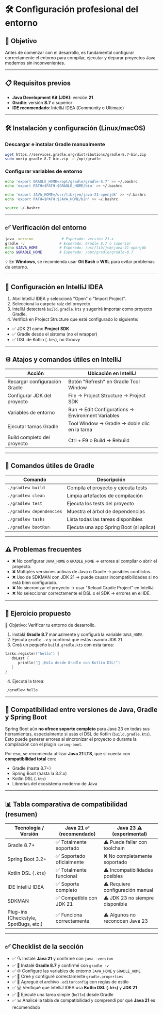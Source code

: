 # 🛠️ Configuración profesional del entorno

## 🎯 Objetivo

Antes de comenzar con el desarrollo, es fundamental configurar correctamente el entorno para compilar, ejecutar y depurar proyectos Java modernos sin inconvenientes.

---

## 📋 Requisitos previos

- **Java Development Kit (JDK)**: versión **21**
- **Gradle**: versión **8.7** o superior
- **IDE recomendado**: IntelliJ IDEA (Community o Ultimate)

---

## 🛠️ Instalación y configuración (Linux/macOS)

### Descargar e instalar Gradle manualmente

```bash
wget https://services.gradle.org/distributions/gradle-8.7-bin.zip
sudo unzip gradle-8.7-bin.zip -d /opt/gradle
```

### Configurar variables de entorno

```bash
echo 'export GRADLE_HOME=/opt/gradle/gradle-8.7' >> ~/.bashrc
echo 'export PATH=$PATH:$GRADLE_HOME/bin' >> ~/.bashrc

echo 'export JAVA_HOME=/usr/lib/jvm/java-21-openjdk' >> ~/.bashrc
echo 'export PATH=$PATH:$JAVA_HOME/bin' >> ~/.bashrc

source ~/.bashrc
```

---

## ✅ Verificación del entorno

```bash
java -version             # Esperado: versión 21.x
gradle -v                # Esperado: Gradle 8.7 o superior
echo $JAVA_HOME          # Esperado: /usr/lib/jvm/java-21-openjdk
echo $GRADLE_HOME        # Esperado: /opt/gradle/gradle-8.7
```

💡 En **Windows**, se recomienda usar **Git Bash** o **WSL** para evitar problemas de entorno.

---

## 🧩 Configuración en IntelliJ IDEA

1. Abrí IntelliJ IDEA y seleccioná "Open" o "Import Project".
2. Seleccioná la carpeta raíz del proyecto.
3. IntelliJ detectará `build.gradle.kts` y sugerirá importar como proyecto Gradle.
4. Verificá en Project Structure que esté configurado lo siguiente:

- ✅ JDK 21 como **Project SDK**
- ✅ Gradle desde el sistema (no el wrapper)
- ✅ DSL de Kotlin (`.kts`), no Groovy

---

## ⚙️ Atajos y comandos útiles en IntelliJ

| Acción                           | Ubicación en IntelliJ                                  |
|----------------------------------|---------------------------------------------------------|
| Recargar configuración Gradle   | Botón "Refresh" en Gradle Tool Window                 |
| Configurar JDK del proyecto     | File → Project Structure → Project SDK                 |
| Variables de entorno            | Run → Edit Configurations → Environment Variables      |
| Ejecutar tareas Gradle          | Tool Window → Gradle → doble clic en la tarea          |
| Build completo del proyecto     | Ctrl + F9 o Build → Rebuild                            |

---

## 🧪 Comandos útiles de Gradle

| Comando                 | Descripción                                        |
|-------------------------|----------------------------------------------------|
| `./gradlew build`       | Compila el proyecto y ejecuta tests                |
| `./gradlew clean`       | Limpia artefactos de compilación                   |
| `./gradlew test`        | Ejecuta los tests del proyecto                     |
| `./gradlew dependencies`| Muestra el árbol de dependencias                  |
| `./gradlew tasks`       | Lista todas las tareas disponibles                 |
| `./gradlew bootRun`     | Ejecuta una app Spring Boot (si aplica)            |

---

## ⚠️ Problemas frecuentes

- ❌ No configurar `JAVA_HOME` o `GRADLE_HOME` → errores al compilar o abrir el proyecto.
- ❌ Múltiples versiones activas de Java o Gradle → posibles conflictos.
- ❌ Uso de SDKMAN con JDK 21 → puede causar incompatibilidades si no está bien configurado.
- ❌ No sincronizar el proyecto → usar "Reload Gradle Project" en IntelliJ.
- ❌ No seleccionar correctamente el DSL o el SDK → errores en el IDE.

---

## 🧠 Ejercicio propuesto

🎯 Objetivo: Verificar tu entorno de desarrollo.

1. Instalá **Gradle 8.7** manualmente y configurá la variable `JAVA_HOME`.
2. Ejecutá `gradle -v` y confirmá que estás usando JDK 21.
3. Creá un pequeño `build.gradle.kts` con esta tarea:

```kotlin
tasks.register("hello") {
   doLast {
      println("👋 ¡Hola desde Gradle con Kotlin DSL!")
   }
}
```

4. Ejecutá la tarea:

```bash
./gradlew hello
```


---

## 🧩 Compatibilidad entre versiones de Java, Gradle y Spring Boot

Spring Boot aún **no ofrece soporte completo** para Java 23 en todas sus herramientas, especialmente si usás el DSL de Kotlin (`build.gradle.kts`). Esto puede generar errores al sincronizar el proyecto o durante la compilación con el plugin `spring-boot`.

Por eso, se recomienda utilizar **Java 21 LTS**, que sí cuenta con **compatibilidad total** con:

- Gradle (hasta 8.7+)
- Spring Boot (hasta la 3.2.x)
- Kotlin DSL (`.kts`)
- Librerías del ecosistema moderno de Java

---

## 📊 Tabla comparativa de compatibilidad (resumen)

| Tecnología / Versión        | Java 21 ✅ (recomendado) | Java 23 ⚠️ (experimental) |
|-----------------------------|--------------------------|----------------------------|
| Gradle 8.7+                 | ✅ Totalmente soportado  | ⚠️ Puede fallar con toolchain |
| Spring Boot 3.2+            | ✅ Soportado oficialmente | ❌ No completamente soportado |
| Kotlin DSL (`.kts`)         | ✅ Totalmente funcional  | ⚠️ Incompatibilidades posibles |
| IDE IntelliJ IDEA           | ✅ Soporte completo       | ⚠️ Requiere configuración manual |
| SDKMAN                      | ✅ Compatible con JDK 21 | ⚠️ JDK 23 no siempre disponible |
| Plug-ins (Checkstyle, SpotBugs, etc.) | ✅ Funciona correctamente | ⚠️ Algunos no reconocen Java 23 |



---

## ✅ Checklist de la sección

- ✅ 🔍 Instalé **Java 21** y confirmé con `java -version`
- ✅ 🧱 Instalé **Gradle 8.7** y confirmé con `gradle -v`
- ✅ ⚙️ Configuré las variables de entorno `JAVA_HOME` y `GRADLE_HOME`
- ✅ 📄 Creé y configuré correctamente `gradle.properties`
- ✅ 🧹 Agregué el archivo `.editorconfig` con reglas de estilo
- ✅ 💻 Verifiqué que IntelliJ IDEA usa **Kotlin DSL (`.kts`)** y **JDK 21**
- ✅ 🧪 Ejecuté una tarea simple (`hello`) desde Gradle
- ✅ 📊 Analicé la tabla de compatibilidad y comprendí por qué **Java 21** es recomendado  
